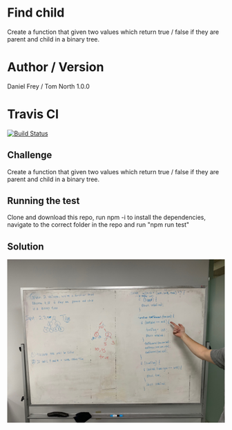 # Find child

Create a function that given two values which return true / false if they are parent and child in a binary tree.
# Author / Version

Daniel Frey / Tom North 1.0.0

# Travis CI

[![Build Status](https://travis-ci.com/fncreative/data-structures-and-algorithms.svg?branch=master)](https://travis-ci.com/fncreative/data-structures-and-algorithms)

## Challenge

 ​Create a function that given two values which return true / false if they are parent and child in a binary tree.

## Running the test
Clone and download this repo, run npm -i to install the dependencies, navigate to the correct folder in the repo and run "npm run test"

## Solution

![whiteboard solution](whiteboard.jpeg)
